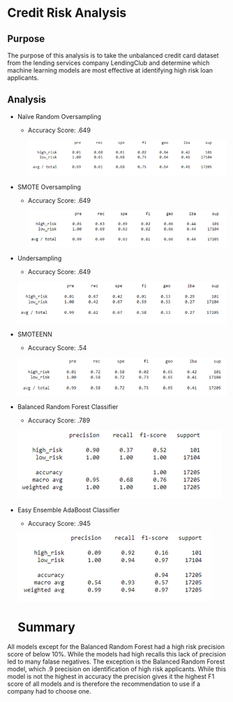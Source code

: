 # Credit Risk Analysis

## Purpose
The purpose of this analysis is to take the unbalanced credit card dataset from the lending services company LendingClub and determine which machine learning models are most effective at identifying high risk loan applicants. 

## Analysis
- Naïve Random Oversampling
  - Accuracy Score: .649
  
    ![PNG](https://github.com/cclark1016/Credit_Risk_Analysis/blob/main/Naive_Random_Oversampling.PNG)

- SMOTE Oversampling
  - Accuracy Score: .649
  
    ![PNG](https://github.com/cclark1016/Credit_Risk_Analysis/blob/main/Smote_Oversampling.PNG)

- Undersampling
  - Accuracy Score: .649
  
  ![PNG](https://github.com/cclark1016/Credit_Risk_Analysis/blob/main/Undersampling.PNG)
  
- SMOTEENN 
  - Accuracy Score: .54
  
  ![PNG](https://github.com/cclark1016/Credit_Risk_Analysis/blob/main/SMOTEENN.PNG)
  
- Balanced Random Forest Classifier
  - Accuracy Score: .789
  
  ![PNG](https://github.com/cclark1016/Credit_Risk_Analysis/blob/main/Balanced_Random_Forest.PNG)
  
- Easy Ensemble AdaBoost Classifier
  - Accuracy Score: .945
  
  ![PNG](https://github.com/cclark1016/Credit_Risk_Analysis/blob/main/Easy_Ensemble_AdaBoost.PNG)
  
  # Summary
All models except for the Balanced Random Forest had a high risk precision score of below 10%. While the models had high recalls this lack of precision led to many falase negatives. The exception is the Balanced Random Forest model, which .9 precision on identification of high risk applicants. While this model is not the highest in accuracy the precision gives it the highest F1 score of all models and is therefore the recommendation to use if a company had to choose one. 
